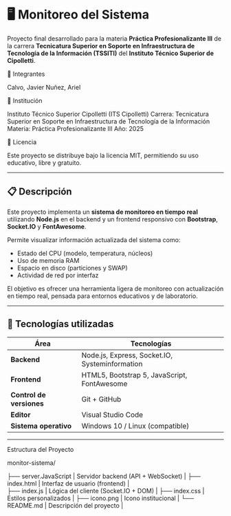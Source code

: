 # 🖥️ Monitoreo del Sistema

Proyecto final desarrollado para la materia **Práctica Profesionalizante III** de la carrera **Tecnicatura Superior en Soporte en Infraestructura de Tecnología de la Información (TSSITI)** del **Instituto Técnico Superior de Cipolletti**.

👥 Integrantes

Calvo, Javier
Nuñez, Ariel

🏫 Institución

Instituto Técnico Superior Cipolletti (ITS Cipolletti)
Carrera: Tecnicatura Superior en Soporte en Infraestructura de Tecnología de la Información
Materia: Práctica Profesionalizante III
Año: 2025

📘 Licencia

Este proyecto se distribuye bajo la licencia MIT, permitiendo su uso educativo, libre y gratuito.


---

## 📋 Descripción

Este proyecto implementa un **sistema de monitoreo en tiempo real** utilizando **Node.js** en el backend y un frontend responsivo con **Bootstrap**, **Socket.IO** y **FontAwesome**.

Permite visualizar información actualizada del sistema como:
- Estado del CPU (modelo, temperatura, núcleos)
- Uso de memoria RAM
- Espacio en disco (particiones y SWAP)
- Actividad de red por interfaz

El objetivo es ofrecer una herramienta ligera de monitoreo con actualización en tiempo real, pensada para entornos educativos y de laboratorio.

---

## 🧠 Tecnologías utilizadas

| Área 						| Tecnologías 									|
|------						|--------------									|
| **Backend** 				| Node.js, Express, Socket.IO, Systeminformation|
| **Frontend**				| HTML5, Bootstrap 5, JavaScript, FontAwesome 	|
| **Control de versiones** 	| Git + GitHub 									|
| **Editor** 				| Visual Studio Code 							|
| **Sistema operativo** 	| Windows 10 / Linux (compatible) 				|

---

Estructura del Proyecto

monitor-sistema/
															
├── server.JavaScript		| Servidor backend (API + WebSocket)			|
├── index.html				| Interfaz de usuario (frontend)				|	
├── index.js				| Lógica del cliente (Socket.IO + DOM)			|
├── index.css				| Estilos personalizados						|
├── icono.png				| Icono institucional							|
└── README.md				| Descripción del proyecto						|
